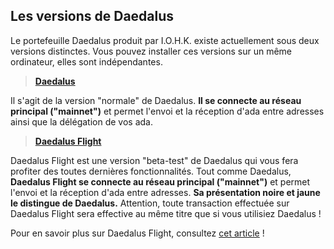 ## Les versions de Daedalus

Le portefeuille Daedalus produit par I.O.H.K. existe actuellement sous deux versions distinctes.
Vous pouvez installer ces versions sur un même ordinateur, elles sont indépendantes.

>[**Daedalus**](https://daedaluswallet.io/en/download/)

Il s'agit de la version "normale" de Daedalus. **Il se connecte au réseau principal ("mainnet")** et permet l'envoi et la réception d'ada entre adresses ainsi que la délégation de vos ada. 

>[**Daedalus Flight**](https://daedaluswallet.io/en/flight/)

Daedalus Flight est une version "beta-test" de Daedalus qui vous fera profiter des toutes dernières fonctionnalités. Tout comme Daedalus, **Daedalus Flight se connecte au réseau principal ("mainnet")** et permet l'envoi et la réception d'ada entre adresses. **Sa présentation noire et jaune le distingue de Daedalus.** Attention, toute transaction effectuée sur Daedalus Flight sera effective au même titre que si vous utilisiez Daedalus !

Pour en savoir plus sur Daedalus Flight, consultez [cet article](https://forum.cardano.org/t/programme-de-tests-de-daedalus-nous-avons-besoin-de-vous/31862) !

